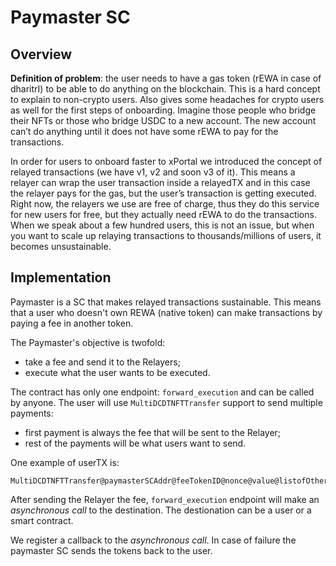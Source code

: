 # Paymaster SC

## Overview

**Definition of problem**: the user needs to have a gas token (rEWA in case of dharitrI) to be able to do anything on the blockchain.
This is a hard concept to explain to non-crypto users.
Also gives some headaches for crypto users as well for the first steps of onboarding.
Imagine those people who bridge their NFTs or those who bridge USDC to a new account.
The new account can’t do anything until it does not have some rEWA to pay for the transactions.

In order for users to onboard faster to xPortal we introduced the concept of relayed transactions (we have v1, v2 and soon v3 of it).
This means a relayer can wrap the user transaction inside a relayedTX and in this case the relayer pays for the gas, but the user’s transaction is getting executed.
Right now, the relayers we use are free of charge, thus they do this service for new users for free, but they actually need rEWA to do the transactions.
When we speak about a few hundred users, this is not an issue, but when you want to scale up relaying transactions to thousands/millions of users, it becomes unsustainable.

## Implementation

Paymaster is a SC that makes relayed transactions sustainable.
This means that a user who doesn't own REWA (native token) can make transactions by paying a fee in another token.

The Paymaster's objective is twofold:
- take a fee and send it to the Relayers;
- execute what the user wants to be executed.


The contract has only one endpoint: `forward_execution` and can be called by anyone.
The user will use `MultiDCDTNFTTransfer` support to send multiple payments:
- first payment is always the fee that will be sent to the Relayer;
- rest of the payments will be what users want to send.

One example of userTX is:
```
MultiDCDTNFTTransfer@paymasterSCAddr@feeTokenID@nonce@value@listofOther(tokenID,nonce,value)@forwardExecution@relayerAddr@destination@endpoint@extraArguments

```

After sending the Relayer the fee, `forward_execution` endpoint will make an *asynchronous call* to the destination.
The destionation can be a user or a smart contract.

We register a callback to the *asynchronous call*. In case of failure the paymaster SC sends the tokens back to the user.